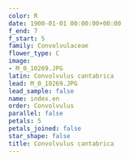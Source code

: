 ```yaml
---
color: R
date: 1900-01-01 00:00:00+00:00
f_end: 7
f_start: 5
family: Convolvulaceae
flower_type: C
image:
- M_0_10269.JPG
latin: Convolvulus cantabrica
lead: M_0_10269.JPG
lead_sample: false
name: index.en
order: Convolvulus
parallel: false
petals: 5
petals_joined: false
star_shape: false
title: Convolvulus cantabrica
---
```

